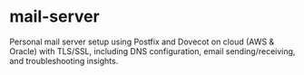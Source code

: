 # mail-server
Personal mail server setup using Postfix and Dovecot on cloud (AWS &amp; Oracle) with TLS/SSL, including DNS configuration, email sending/receiving, and troubleshooting insights.
